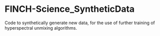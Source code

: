 # FINCH-Science_SyntheticData
Code to synthetically generate new data, for the use of further training of hyperspectral unmixing algorithms.
